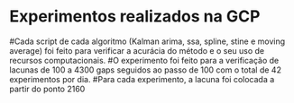 # Experimentos realizados na GCP 
#Cada script de cada algoritmo (Kalman arima, ssa, spline, stine e moving average) foi feito para verificar a acurácia do método e o seu uso de recursos computacionais. 
#O experimento foi feito  para a verificação de lacunas de 100 a 4300 gaps seguidos ao passo de 100 com o total de 42 experimentos por dia.
#Para cada experimento, a lacuna foi  colocada a partir do ponto 2160 
